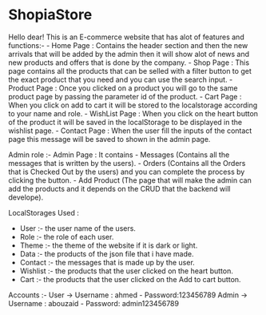 # ShopiaStore
Hello dear!
This is an E-commerce website that has alot of features and functions:-
      - Home Page : Contains the header section and then the new arrivals that will be added by the admin then it will show alot of news and 
      new products and offers that is done by the company.
      - Shop Page : This page contains all the products that can be selled with a filter button to get the exact product that you need and you
            can use the search input.
      - Product Page : Once you clicked on a product you will go to the same product page by passing the parameter id of the product.
      - Cart Page : When you click on add to cart it will be stored to the localstorage according to your name and role.
      - WishList Page : When you click on the heart button of the product it will be saved in the localStorage to be displayed in the wishlist page.
      - Contact Page : When the user fill the inputs of the contact page this message will be saved to shown in the admin page.

Admin role :-
      Admin Page : It contains - Messages (Contains all the messages that is written by the users).
                               - Orders (Contains all the Orders that is Checked Out by the users) and you can complete the process by clicking the button.
                               - Add Product (The page that will make the admin can add the products and it depends on the CRUD that the backend will develope).

LocalStorages Used : 
- User :- the user name of the users.
- Role :- the role of each user.
- Theme :- the theme of the website if it is dark or light.
- Data :- the products of the json file that i have made.
- Contact :- the messages that is made up by the user.
- Wishlist :- the products that the user clicked on the heart button.
- Cart :- the products that the user clicked on the Add to cart button.


Accounts :-
User -> Username : ahmed - Password:123456789
Admin -> Username : abouzaid - Password: admin123456789

